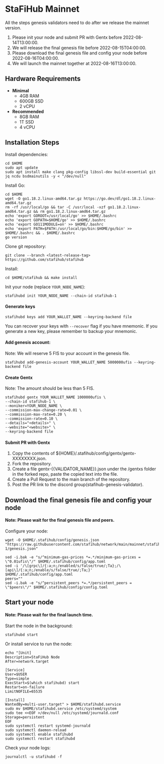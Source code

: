 # StaFiHub Mainnet

All the steps genesis validators need to do after we release the mainnet version.
1. Please init your node and submit PR with Gentx before 2022-08-14T13:00:00.
2. We will release the final genesis file before 2022-08-15T04:00:00.
3. Please download the final genesis file and config your node before 2022-08-16T04:00:00.
4. We will launch the mainnet together at 2022-08-16T13:00:00.

## Hardware Requirements

* **Minimal**
  * 4GB RAM
  * 600GB SSD
  * 2 vCPU
* **Recommended**
  * 8GB RAM
  * 1T SSD
  * 4 vCPU

## Installation Steps

Install dependencies:
```shell
cd $HOME
sudo apt update
sudo apt install make clang pkg-config libssl-dev build-essential git jq ncdu bsdmainutils -y < "/dev/null"
```

Install Go:
```shell
cd $HOME
wget -O go1.18.2.linux-amd64.tar.gz https://go.dev/dl/go1.18.2.linux-amd64.tar.gz
rm -rf /usr/local/go && tar -C /usr/local -xzf go1.18.2.linux-amd64.tar.gz && rm go1.18.2.linux-amd64.tar.gz
echo 'export GOROOT=/usr/local/go' >> $HOME/.bashrc
echo 'export GOPATH=$HOME/go' >> $HOME/.bashrc
echo 'export GO111MODULE=on' >> $HOME/.bashrc
echo 'export PATH=$PATH:/usr/local/go/bin:$HOME/go/bin' >> $HOME/.bashrc && . $HOME/.bashrc
go version
```


Clone git repository:
```shell
git clone --branch <latest-release-tag> https://github.com/stafihub/stafihub
```

Install:
```shell
cd $HOME/stafihub && make install
```

Init your node (replace `YOUR_NODE_NAME`):
```shell
stafihubd init YOUR_NODE_NAME --chain-id stafihub-1
```

#### Generate keys
```shell
stafihubd keys add YOUR_WALLET_NAME --keyring-backend file
```
You can recover your keys with `--recover` flag if you have mnemonic. If you generate a new key, please remember to backup your mnemonic.

#### Add genesis account:
Note: We will reserve 5 FIS to your account in the genesis file.

```
stafihubd add-genesis-account YOUR_WALLET_NAME 5000000ufis --keyring-backend file
```

#### Create Gentx
Note: The amount should be less than 5 FIS.

```
stafihubd gentx YOUR_WALLET_NAME 1000000ufis \
--chain-id stafihub-1 \
--moniker=YOUR_NODE_NAME \
--commission-max-change-rate=0.01 \
--commission-max-rate=0.20 \
--commission-rate=0.10 \
--details="<details>" \
--website="<website>" \
--keyring-backend file
```

#### Submit PR with Gentx
1. Copy the contents of ${HOME}/.stafihub/config/gentx/gentx-XXXXXXXX.json.
2. Fork the repository.
3. Create a file gentx-{{VALIDATOR_NAME}}.json under the /gentxs folder in the forked repo, paste the copied text into the file.
4. Create a Pull Request to the main branch of the repository.
5. Post the PR link to the discord group(stafihub-genesis-validator).


## Download the final genesis file and config your node
#### Note: Please wait for the final genesis file and peers.

Configure your node:
```shell
wget -O $HOME/.stafihub/config/genesis.json "https://raw.githubusercontent.com/stafihub/network/main/mainnet/stafihub-1/genesis.json"

sed -i.bak -e "s/^minimum-gas-prices *=.*/minimum-gas-prices = \"0.01ufis\"/" $HOME/.stafihub/config/app.toml
sed -i '/\[grpc\]/{:a;n;/enabled/s/false/true/;Ta};/\[api\]/{:a;n;/enable/s/false/true/;Ta;}' $HOME/.stafihub/config/app.toml
peers=""
sed -i.bak -e "s/^persistent_peers *=.*/persistent_peers = \"$peers\"/" $HOME/.stafihub/config/config.toml
```


## Start your node
#### Note: Please wait for the final launch time.

Start the node in the background:
```shell
stafihubd start
```


Or install service to run the node:
```shell
echo "[Unit]
Description=StaFiHub Node
After=network.target

[Service]
User=$USER
Type=simple
ExecStart=$(which stafihubd) start
Restart=on-failure
LimitNOFILE=65535

[Install]
WantedBy=multi-user.target" > $HOME/stafihubd.service
sudo mv $HOME/stafihubd.service /etc/systemd/system
sudo tee <<EOF >/dev/null /etc/systemd/journald.conf
Storage=persistent
EOF
sudo systemctl restart systemd-journald
sudo systemctl daemon-reload
sudo systemctl enable stafihubd
sudo systemctl restart stafihubd
```
Check your node logs:
```shell
journalctl -u stafihubd -f
```